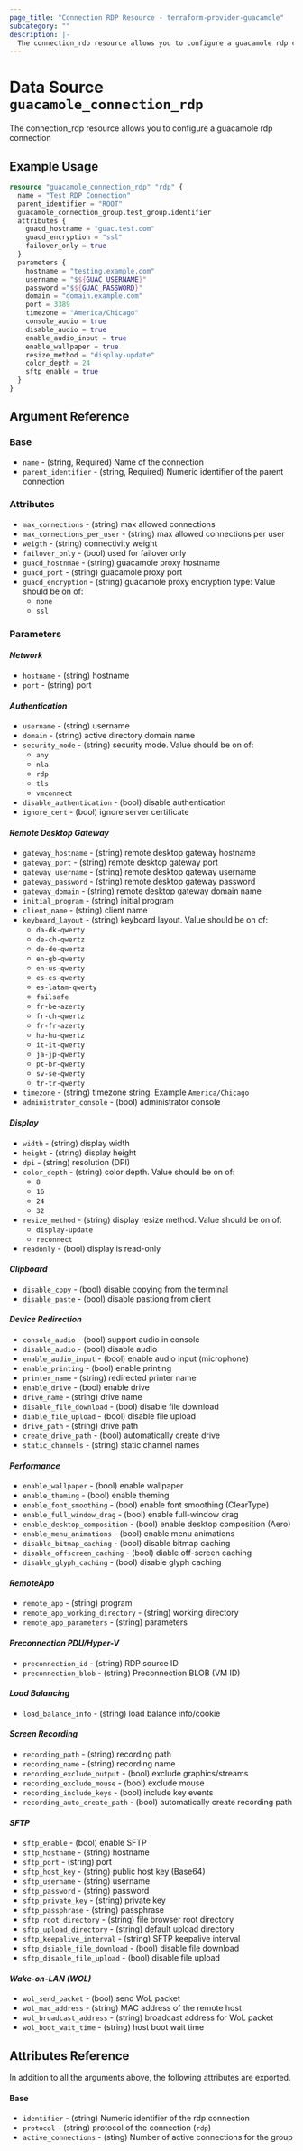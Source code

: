 ```yaml
---
page_title: "Connection RDP Resource - terraform-provider-guacamole"
subcategory: ""
description: |-
  The connection_rdp resource allows you to configure a guacamole rdp connection
---
```


# Data Source `guacamole_connection_rdp`

The connection_rdp resource allows you to configure a guacamole rdp connection

## Example Usage

```terraform
resource "guacamole_connection_rdp" "rdp" {
  name = "Test RDP Connection"
  parent_identifier = "ROOT"
  guacamole_connection_group.test_group.identifier
  attributes {
    guacd_hostname = "guac.test.com"
    guacd_encryption = "ssl"
    failover_only = true
  }
  parameters {
    hostname = "testing.example.com"
    username = "$${GUAC_USERNAME}"
    password ="$${GUAC_PASSWORD}"
    domain = "domain.example.com"
    port = 3389
    timezone = "America/Chicago"
    console_audio = true
    disable_audio = true
    enable_audio_input = true
    enable_wallpaper = true
    resize_method = "display-update"
    color_depth = 24
    sftp_enable = true
  }
}
```

## Argument Reference

### Base

- `name` -  (string, Required) Name of the connection
- `parent_identifier` -  (string, Required) Numeric identifier of the parent connection

### Attributes

- `max_connections` - (string) max allowed connections
- `max_connections_per_user` - (string) max allowed connections per user
- `weigth` - (string) connectivity weight
- `failover_only` - (bool) used for failover only
- `guacd_hostnmae` - (string) guacamole proxy hostname
- `guacd_port` - (string) guacamole proxy port
- `guacd_encryption` - (string) guacamole proxy encryption type:  Value should be on of:
  - `none`
  - `ssl`

### Parameters

#### *Network*
- `hostname` - (string) hostname
- `port` - (string) port
#### *Authentication*
- `username` - (string) username
- `domain` - (string) active directory domain name
- `security_mode` - (string) security mode.  Value should be on of:
  - `any`
  - `nla`
  - `rdp`
  - `tls`
  - `vmconnect`
- `disable_authentication` - (bool) disable authentication
- `ignore_cert` - (bool) ignore server certificate
#### *Remote Desktop Gateway*
- `gateway_hostname` - (string) remote desktop gateway hostname
- `gateway_port` - (string) remote desktop gateway port
- `gateway_username` - (string) remote desktop gateway username
- `gateway_password` - (string) remote desktop gateway password
- `gateway_domain` - (string) remote desktop gateway domain name
- `initial_program` - (string) initial program
- `client_name` - (string) client name
- `keyboard_layout` - (string) keyboard layout.  Value should be on of:
  - `da-dk-qwerty`
  - `de-ch-qwertz`
  - `de-de-qwertz`
  - `en-gb-qwerty`
  - `en-us-qwerty`
  - `es-es-qwerty`
  - `es-latam-qwerty`
  - `failsafe`
  - `fr-be-azerty`
  - `fr-ch-qwertz`
  - `fr-fr-azerty`
  - `hu-hu-qwertz`
  - `it-it-qwerty`
  - `ja-jp-qwerty`
  - `pt-br-qwerty`
  - `sv-se-qwerty`
  - `tr-tr-qwerty`
- `timezone` - (string) timezone string. Example `America/Chicago`
- `administrator_console` - (bool) administrator console
#### *Display*
- `width` - (string) display width
- `height` - (string) display height
- `dpi` - (string) resolution (DPI)
- `color_depth` - (string) color depth.  Value should be on of:
  - `8`
  - `16`
  - `24`
  - `32`
- `resize_method` - (string) display resize method.  Value should be on of:
  - `display-update`
  - `reconnect`
- `readonly` - (bool) display is read-only
#### *Clipboard*
- `disable_copy` - (bool) disable copying from the terminal
- `disable_paste` - (bool) disable pastiong from client
#### *Device Redirection*
- `console_audio` - (bool) support audio in console
- `disable_audio` - (bool) disable audio
- `enable_audio_input` - (bool) enable audio input (microphone)
- `enable_printing` - (bool) enable printing
- `printer_name` - (string) redirected printer name
- `enable_drive` - (bool) enable drive
- `drive_name` - (string) drive name
- `disable_file_download` - (bool) disable file download
- `diable_file_upload` - (bool) disable file upload
- `drive_path` - (string) drive path
- `create_drive_path` - (bool) automatically create drive
- `static_channels` - (string) static channel names
#### *Performance*
- `enable_wallpaper` - (bool) enable wallpaper
- `enable_theming` - (bool) enable theming
- `enable_font_smoothing` - (bool) enable font smoothing (ClearType)
- `enable_full_window_drag` - (bool) enable full-window drag
- `enable_desktop_composition` - (bool) enable desktop composition (Aero)
- `enable_menu_animations` - (bool) enable menu animations
- `disable_bitmap_caching` - (bool) disable bitmap caching
- `disable_offscreen_caching` - (bool) diable off-screen caching
- `disable_glyph_caching` - (bool) disable glyph caching
#### *RemoteApp*
- `remote_app` - (string) program
- `remote_app_working_directory` - (string) working directory
- `remote_app_parameters` - (string) parameters
#### *Preconnection PDU/Hyper-V*
- `preconnection_id` - (string) RDP source ID
- `preconnection_blob` - (string) Preconnection BLOB (VM ID)
#### *Load Balancing*
- `load_balance_info` - (string) load balance info/cookie
#### *Screen Recording*
- `recording_path` - (string) recording path
- `recording_name` - (string) recording name
- `recording_exclude_output` - (bool) exclude graphics/streams
- `recording_exclude_mouse` - (bool) exclude mouse
- `recording_include_keys` - (bool) include key events
- `recording_auto_create_path` - (bool) automatically create recording path
#### *SFTP*
- `sftp_enable` - (bool) enable SFTP
- `sftp_hostname` - (string) hostname
- `sftp_port` - (string) port
- `sftp_host_key` - (string) public host key (Base64)
- `sftp_username` - (string) username
- `sftp_password` - (string) password
- `sftp_private_key` - (string) private key
- `sftp_passphrase` - (string) passphrase
- `sftp_root_directory` - (string) file browser root directory
- `sftp_upload_directory` - (string) default upload directory
- `sftp_keepalive_interval` - (string) SFTP keepalive interval
- `sftp_dsiable_file_download` - (bool) disable file download
- `sftp_disable_file_upload` - (bool) disable file upload
#### *Wake-on-LAN (WOL)*
- `wol_send_packet` - (bool) send WoL packet
- `wol_mac_address` - (string) MAC address of the remote host
- `wol_broadcast_address` - (string) broadcast address for WoL packet
- `wol_boot_wait_time` - (string) host boot wait time

## Attributes Reference

In addition to all the arguments above, the following attributes are exported.

#### Base
- `identifier` -  (string) Numeric identifier of the rdp connection
- `protocol` -  (string) protocol of the connection (`rdp`)
- `active_connections` - (sting) Number of active connections for the group